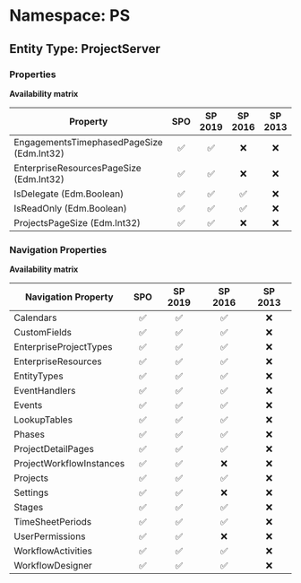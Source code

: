 # Namespace: PS

## Entity Type: ProjectServer

### Properties

**Availability matrix**

Property | SPO | SP 2019 | SP 2016 | SP 2013
----------|:---:|:-------:|:-------:|:-------:
EngagementsTimephasedPageSize (Edm.Int32) | ✅ | ✅ | ❌ | ❌
EnterpriseResourcesPageSize (Edm.Int32) | ✅ | ✅ | ❌ | ❌
IsDelegate (Edm.Boolean) | ✅ | ✅ | ✅ | ❌
IsReadOnly (Edm.Boolean) | ✅ | ✅ | ✅ | ❌
ProjectsPageSize (Edm.Int32) | ✅ | ✅ | ❌ | ❌

### Navigation Properties

**Availability matrix**

Navigation Property | SPO | SP 2019 | SP 2016 | SP 2013
----------|:---:|:-------:|:-------:|:-------:
Calendars | ✅ | ✅ | ✅ | ❌
CustomFields | ✅ | ✅ | ✅ | ❌
EnterpriseProjectTypes | ✅ | ✅ | ✅ | ❌
EnterpriseResources | ✅ | ✅ | ✅ | ❌
EntityTypes | ✅ | ✅ | ✅ | ❌
EventHandlers | ✅ | ✅ | ✅ | ❌
Events | ✅ | ✅ | ✅ | ❌
LookupTables | ✅ | ✅ | ✅ | ❌
Phases | ✅ | ✅ | ✅ | ❌
ProjectDetailPages | ✅ | ✅ | ✅ | ❌
ProjectWorkflowInstances | ✅ | ✅ | ❌ | ❌
Projects | ✅ | ✅ | ✅ | ❌
Settings | ✅ | ✅ | ❌ | ❌
Stages | ✅ | ✅ | ✅ | ❌
TimeSheetPeriods | ✅ | ✅ | ✅ | ❌
UserPermissions | ✅ | ✅ | ❌ | ❌
WorkflowActivities | ✅ | ✅ | ✅ | ❌
WorkflowDesigner | ✅ | ✅ | ✅ | ❌